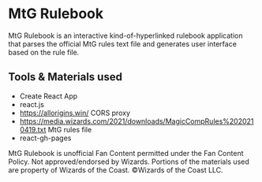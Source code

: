 # MtG Rulebook

MtG Rulebook is an interactive kind-of-hyperlinked rulebook application that parses the official MtG rules text file and generates user interface based on the rule file.

## Tools & Materials used
* Create React App
* react.js
* https://allorigins.win/ CORS proxy
* https://media.wizards.com/2021/downloads/MagicCompRules%2020210419.txt MtG rules file
* react-gh-pages




MtG Rulebook is unofficial Fan Content permitted under the Fan Content Policy. Not approved/endorsed by Wizards. Portions of the materials used are property of Wizards of the Coast. ©Wizards of the Coast LLC.